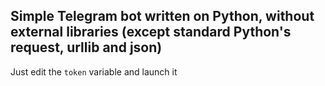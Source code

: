 ## Simple Telegram bot written on Python, without external libraries (except standard Python's request, urllib and json)

Just edit the `token` variable and launch it
